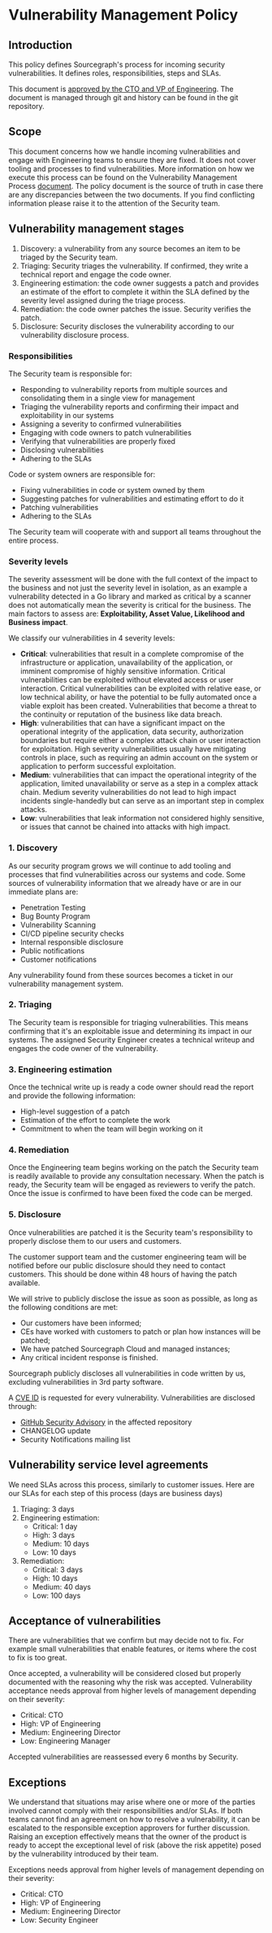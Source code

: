 # Vulnerability Management Policy

## Introduction

This policy defines Sourcegraph's process for incoming security vulnerabilities. It defines roles, responsibilities, steps and SLAs.

This document is [approved by the CTO and VP of Engineering](https://github.com/sourcegraph/handbook/pull/1352). The document is managed through git and history can be found in the git repository.

## Scope

This document concerns how we handle incoming vulnerabilities and engage with Engineering teams to ensure they are fixed. It does not cover tooling and processes to find vulnerabilities. More information on how we execute this process can be found on the Vulnerability Management Process [document](../cloud/security/vulnerability-management-process.md). The policy document is the source of truth in case there are any discrepancies between the two documents. If you find conflicting information please raise it to the attention of the Security team.

## Vulnerability management stages

1. Discovery: a vulnerability from any source becomes an item to be triaged by the Security team.
2. Triaging: Security triages the vulnerability. If confirmed, they write a technical report and engage the code owner.
3. Engineering estimation: the code owner suggests a patch and provides an estimate of the effort to complete it within the SLA defined by the severity level assigned during the triage process.
4. Remediation: the code owner patches the issue. Security verifies the patch.
5. Disclosure: Security discloses the vulnerability according to our vulnerability disclosure process.

### Responsibilities

The Security team is responsible for:

- Responding to vulnerability reports from multiple sources and consolidating them in a single view for management
- Triaging the vulnerability reports and confirming their impact and exploitability in our systems
- Assigning a severity to confirmed vulnerabilities
- Engaging with code owners to patch vulnerabilities
- Verifying that vulnerabilities are properly fixed
- Disclosing vulnerabilities
- Adhering to the SLAs

Code or system owners are responsible for:

- Fixing vulnerabilities in code or system owned by them
- Suggesting patches for vulnerabilities and estimating effort to do it
- Patching vulnerabilities
- Adhering to the SLAs

The Security team will cooperate with and support all teams throughout the entire process.

### Severity levels

The severity assessment will be done with the full context of the impact to the business and not just the severity level in isolation, as an example a vulnerability detected in a Go library and marked as critical by a scanner does not automatically mean the severity is critical for the business. The main factors to assess are: **Exploitability, Asset Value, Likelihood and Business impact**.

We classify our vulnerabilities in 4 severity levels:

- **Critical**: vulnerabilities that result in a complete compromise of the infrastructure or application, unavailability of the application, or imminent compromise of highly sensitive information. Critical vulnerabilities can be exploited without elevated access or user interaction. Critical vulnerabilities can be exploited with relative ease, or low technical ability, or have the potential to be fully automated once a viable exploit has been created. Vulnerabilities that become a threat to the continuity or reputation of the business like data breach.
- **High**: vulnerabilities that can have a significant impact on the operational integrity of the application, data security, authorization boundaries but require either a complex attack chain or user interaction for exploitation. High severity vulnerabilities usually have mitigating controls in place, such as requiring an admin account on the system or application to perform successful exploitation.
- **Medium**: vulnerabilities that can impact the operational integrity of the application, limited unavailability or serve as a step in a complex attack chain. Medium severity vulnerabilities do not lead to high impact incidents single-handedly but can serve as an important step in complex attacks.
- **Low**: vulnerabilities that leak information not considered highly sensitive, or issues that cannot be chained into attacks with high impact.

### 1. Discovery

As our security program grows we will continue to add tooling and processes that find vulnerabilities across our systems and code. Some sources of vulnerability information that we already have or are in our immediate plans are:

- Penetration Testing
- Bug Bounty Program
- Vulnerability Scanning
- CI/CD pipeline security checks
- Internal responsible disclosure
- Public notifications
- Customer notifications

Any vulnerability found from these sources becomes a ticket in our vulnerability management system.

### 2. Triaging

The Security team is responsible for triaging vulnerabilities. This means confirming that it's an exploitable issue and determining its impact in our systems. The assigned Security Engineer creates a technical writeup and engages the code owner of the vulnerability.

### 3. Engineering estimation

Once the technical write up is ready a code owner should read the report and provide the following information:

- High-level suggestion of a patch
- Estimation of the effort to complete the work
- Commitment to when the team will begin working on it

### 4. Remediation

Once the Engineering team begins working on the patch the Security team is readily available to provide any consultation necessary. When the patch is ready, the Security team will be engaged as reviewers to verify the patch. Once the issue is confirmed to have been fixed the code can be merged.

### 5. Disclosure

Once vulnerabilities are patched it is the Security team's responsibility to properly disclose them to our users and customers.

The customer support team and the customer engineering team will be notified before our public disclosure should they need to contact customers. This should be done within 48 hours of having the patch available.

We will strive to publicly disclose the issue as soon as possible, as long as the following conditions are met:

- Our customers have been informed;
- CEs have worked with customers to patch or plan how instances will be patched;
- We have patched Sourcegraph Cloud and managed instances;
- Any critical incident response is finished.

Sourcegraph publicly discloses all vulnerabilities in code written by us, excluding vulnerabilities in 3rd party software.

A [CVE ID](https://www.redhat.com/en/topics/security/what-is-cve) is requested for every vulnerability. Vulnerabilities are disclosed through:

- [GitHub Security Advisory](https://docs.github.com/en/code-security/security-advisories/about-github-security-advisories) in the affected repository
- CHANGELOG update
- Security Notifications mailing list

## Vulnerability service level agreements

We need SLAs across this process, similarly to customer issues. Here are our SLAs for each step of this process (days are business days)

1. Triaging: 3 days
2. Engineering estimation:
   - Critical: 1 day
   - High: 3 days
   - Medium: 10 days
   - Low: 10 days
3. Remediation:
   - Critical: 3 days
   - High: 10 days
   - Medium: 40 days
   - Low: 100 days

## Acceptance of vulnerabilities

There are vulnerabilities that we confirm but may decide not to fix. For example small vulnerabilities that enable features, or items where the cost to fix is too great.

Once accepted, a vulnerability will be considered closed but properly documented with the reasoning why the risk was accepted. Vulnerability acceptance needs approval from higher levels of management depending on their severity:

- Critical: CTO
- High: VP of Engineering
- Medium: Engineering Director
- Low: Engineering Manager

Accepted vulnerabilities are reassessed every 6 months by Security.

## Exceptions

We understand that situations may arise where one or more of the parties involved cannot comply with their responsibilities and/or SLAs. If both teams cannot find an agreement on how to resolve a vulnerability, it can be escalated to the responsible exception approvers for further discussion. Raising an exception effectively means that the owner of the product is ready to accept the exceptional level of risk (above the risk appetite) posed by the vulnerability introduced by their team.

Exceptions needs approval from higher levels of management depending on their severity:

- Critical: CTO
- High: VP of Engineering
- Medium: Engineering Director
- Low: Security Engineer
